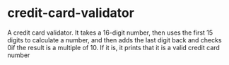 # credit-card-validator

A credit card validator. It takes a 16-digit number, then uses the first 15 digits to calculate a number, and then adds the last digit back and checks 
0if the result is a multiple of 10. If it is, it prints that it is a valid credit card number
